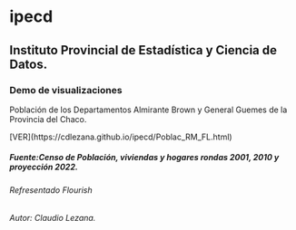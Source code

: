 <h1> ipecd</h1>

<h2>Instituto Provincial de Estadística y Ciencia de Datos.</h2>

<h3>Demo de visualizaciones</h3>

<p> Población de los Departamentos Almirante Brown y General Guemes de la Provincia del Chaco.</p> [VER](https://cdlezana.github.io/ipecd/Poblac_RM_FL.html) 
  
<h5>Fuente:Censo de Población, viviendas y hogares rondas 2001, 2010 y proyección 2022.</h5>
<h6>Refresentado Flourish</h6>  
<h6>Autor: Claudio Lezana.</h6>
